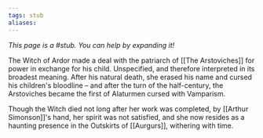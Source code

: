 ```yaml
---
tags: stub
aliases:
---
```


*This page is a #stub. You can help by expanding it!*

The Witch of Ardor made a deal with the patriarch of [[The Arstoviches]] for power in exchange for his child. Unspecified, and therefore interpreted in its broadest meaning. After his natural death, she erased his name and cursed his children's bloodline – and after the turn of the half-century, the Arstoviches became the first of Alaturmen cursed with Vamparism.

Though the Witch died not long after her work was completed, by [[Arthur Simonson]]'s hand, her spirit was not satisfied, and she now resides as a haunting presence in the Outskirts of [[Aurgurs]], withering with time.